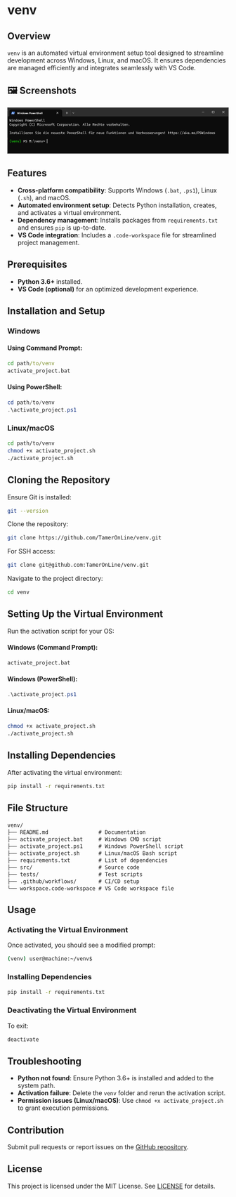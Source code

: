 # venv

## Overview
`venv` is an automated virtual environment setup tool designed to streamline development across Windows, Linux, and macOS. It ensures dependencies are managed efficiently and integrates seamlessly with VS Code.

## 🖼 Screenshots
![Agent Witter - Weather API](img/screenshot.png)

## Features
- **Cross-platform compatibility**: Supports Windows (`.bat`, `.ps1`), Linux (`.sh`), and macOS.
- **Automated environment setup**: Detects Python installation, creates, and activates a virtual environment.
- **Dependency management**: Installs packages from `requirements.txt` and ensures `pip` is up-to-date.
- **VS Code integration**: Includes a `.code-workspace` file for streamlined project management.

## Prerequisites
- **Python 3.6+** installed.
- **VS Code (optional)** for an optimized development experience.

## Installation and Setup
### Windows
#### Using Command Prompt:
```cmd
cd path/to/venv
activate_project.bat
```
#### Using PowerShell:
```powershell
cd path/to/venv
.\activate_project.ps1
```

### Linux/macOS
```bash
cd path/to/venv
chmod +x activate_project.sh
./activate_project.sh
```

## Cloning the Repository
Ensure Git is installed:
```bash
git --version
```
Clone the repository:
```bash
git clone https://github.com/TamerOnLine/venv.git
```
For SSH access:
```bash
git clone git@github.com:TamerOnLine/venv.git
```
Navigate to the project directory:
```bash
cd venv
```

## Setting Up the Virtual Environment
Run the activation script for your OS:
#### Windows (Command Prompt):
```cmd
activate_project.bat
```
#### Windows (PowerShell):
```powershell
.\activate_project.ps1
```
#### Linux/macOS:
```bash
chmod +x activate_project.sh
./activate_project.sh
```

## Installing Dependencies
After activating the virtual environment:
```bash
pip install -r requirements.txt
```

## File Structure
```
venv/
├── README.md                # Documentation
├── activate_project.bat     # Windows CMD script
├── activate_project.ps1     # Windows PowerShell script
├── activate_project.sh      # Linux/macOS Bash script
├── requirements.txt         # List of dependencies
├── src/                     # Source code
├── tests/                   # Test scripts
├── .github/workflows/       # CI/CD setup
└── workspace.code-workspace # VS Code workspace file
```

## Usage
### Activating the Virtual Environment
Once activated, you should see a modified prompt:
```bash
(venv) user@machine:~/venv$
```

### Installing Dependencies
```bash
pip install -r requirements.txt
```

### Deactivating the Virtual Environment
To exit:
```bash
deactivate
```

## Troubleshooting
- **Python not found**: Ensure Python 3.6+ is installed and added to the system path.
- **Activation failure**: Delete the `venv` folder and rerun the activation script.
- **Permission issues (Linux/macOS)**: Use `chmod +x activate_project.sh` to grant execution permissions.

## Contribution
Submit pull requests or report issues on the [GitHub repository](https://github.com/TamerOnLine/venv).

## License
This project is licensed under the MIT License. See [LICENSE](LICENSE) for details.

